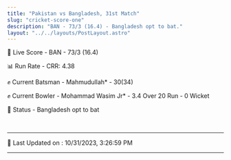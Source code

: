 ```yaml
---
title: "Pakistan vs Bangladesh, 31st Match"
slug: "cricket-score-one"
description: "BAN - 73/3 (16.4) - Bangladesh opt to bat."
layout: "../../layouts/PostLayout.astro"
---
```


🔴 Live Score - BAN - 73/3 (16.4)  

📊 Run Rate - CRR: 4.38  

✊ Current Batsman - Mahmudullah* - 30(34)  

✊ Current Bowler - Mohammad Wasim Jr* - 3.4 Over 20 Run - 0 Wicket  

📑 Status - Bangladesh opt to bat

<br />

***

📝 Last Updated on : 10/31/2023, 3:26:59 PM

***

